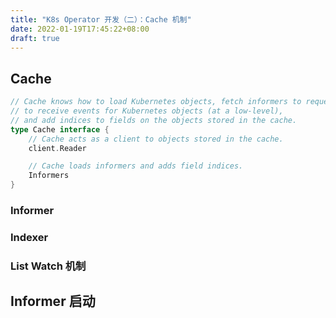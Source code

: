 ```yaml
---
title: "K8s Operator 开发（二）：Cache 机制"
date: 2022-01-19T17:45:22+08:00
draft: true
---
```


## Cache 

```go
// Cache knows how to load Kubernetes objects, fetch informers to request
// to receive events for Kubernetes objects (at a low-level),
// and add indices to fields on the objects stored in the cache.
type Cache interface {
	// Cache acts as a client to objects stored in the cache.
	client.Reader

	// Cache loads informers and adds field indices.
	Informers
}
```

### Informer


### Indexer

### List Watch 机制

## Informer 启动

